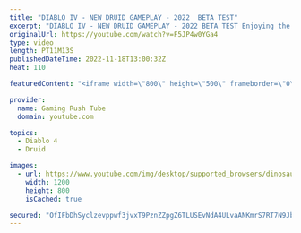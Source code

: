 ```yaml
---
title: "DIABLO IV - NEW DRUID GAMEPLAY - 2022  BETA TEST"
excerpt: "DIABLO IV - NEW DRUID GAMEPLAY - 2022 BETA TEST Enjoying the video? pls make sure to subscribe for a regular dose of top ..."
originalUrl: https://youtube.com/watch?v=F5JP4w0YGa4
type: video
length: PT11M13S
publishedDateTime: 2022-11-18T13:00:32Z
heat: 110

featuredContent: "<iframe width=\"800\" height=\"500\" frameborder=\"0\" src=\"https://www.youtube.com/embed/F5JP4w0YGa4\" allow=\"accelerometer; autoplay; encrypted-media; gyroscope; picture-in-picture\" allowfullscreen></iframe>"

provider:
  name: Gaming Rush Tube
  domain: youtube.com

topics:
  - Diablo 4
  - Druid

images:
  - url: https://www.youtube.com/img/desktop/supported_browsers/dinosaur.png
    width: 1200
    height: 800
    isCached: true

secured: "OfIFbDhSyclzevppwf3jvxT9PznZZpgZ6TLUSEvNdA4ULvaANKmrS7RT7N9JbDJ6INcbUhaonWidVKUX40PEOaIqiPD+Lzo+MJY5gr5NyY+D0JNL4NMdyxSDaOcJpgEqrJve2imo+npFm5n43+5nfAgacfloc7x3IYA0S4gH6zhFZy2+3tGdROaHpA+JH0eaOk2HmbY9IjjRNtKk2mqKRmyrBP8qhEvLL2aGX6bN4gJeWbCQbHB3v2MsBxDvqjyLdei5A6T9Tf9ts6QZauiLa9h4DWom+6nED/klETvIBRVLE4JSn3857uwb+3IqkxMd0SiF41XWeuQJW6eAQxXZavQ7QvaHmy2zh/KtmCD/QTnoUGzhhmhwnur2NIR0WYLCyggjf6Y0b4kwPCWbJlDPbg==;IidHF+33DsfrSkOJWrW8/g=="
---
```


